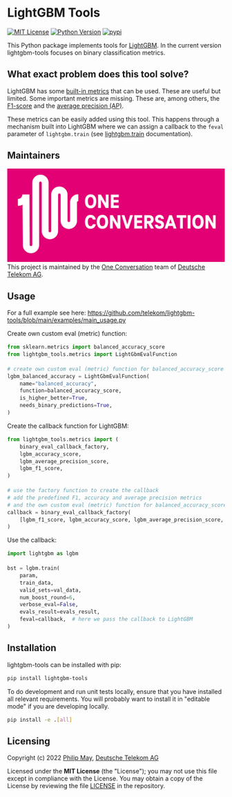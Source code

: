 # LightGBM Tools

[![MIT License](https://img.shields.io/github/license/telekom/lightgbm-tools)](https://github.com/telekom/lightgbm-tools/blob/main/LICENSE)
[![Python Version](https://img.shields.io/pypi/pyversions/lightgbm-tools)](https://www.python.org)
[![pypi](https://img.shields.io/pypi/v/lightgbm-tools.svg)](https://pypi.python.org/pypi/lightgbm-tools)

This Python package implements tools for [LightGBM](https://lightgbm.readthedocs.io/).
In the current version lightgbm-tools focuses on binary classification metrics.

## What exact problem does this tool solve?

LightGBM has some [built-in metrics](https://lightgbm.readthedocs.io/en/v3.3.2/Parameters.html#metric) that can be used.
These are useful but limited. Some important metrics are missing.
These are, among others, the [F1-score](https://scikit-learn.org/stable/modules/generated/sklearn.metrics.f1_score.html)
and the [average precision (AP)](https://scikit-learn.org/stable/modules/generated/sklearn.metrics.average_precision_score.html).

These metrics can be easily added using this tool.
This happens through a mechanism built into LightGBM where we can assign a callback to the `feval` parameter of
`lightgbm.train` (see
[lightgbm.train](https://lightgbm.readthedocs.io/en/latest/pythonapi/lightgbm.train.html#lightgbm-train) documentation).

## Maintainers

[![One Conversation](https://raw.githubusercontent.com/telekom/lightgbm-tools/main/docs/source/imgs/1c-logo.png)](https://www.welove.ai/)
<br/>
This project is maintained by the [One Conversation](https://www.welove.ai/)
team of [Deutsche Telekom AG](https://www.telekom.com/).

## Usage

For a full example see here: <https://github.com/telekom/lightgbm-tools/blob/main/examples/main_usage.py>

Create own custom eval (metric) function:

```python
from sklearn.metrics import balanced_accuracy_score
from lightgbm_tools.metrics import LightGbmEvalFunction

# create own custom eval (metric) function for balanced_accuracy_score
lgbm_balanced_accuracy = LightGbmEvalFunction(
    name="balanced_accuracy",
    function=balanced_accuracy_score,
    is_higher_better=True,
    needs_binary_predictions=True,
)
```

Create the callback function for LightGBM:

```python
from lightgbm_tools.metrics import (
    binary_eval_callback_factory,
    lgbm_accuracy_score,
    lgbm_average_precision_score,
    lgbm_f1_score,
)

# use the factory function to create the callback
# add the predefined F1, accuracy and average precision metrics
# and the own custom eval (metric) function for balanced_accuracy_score
callback = binary_eval_callback_factory(
    [lgbm_f1_score, lgbm_accuracy_score, lgbm_average_precision_score, lgbm_balanced_accuracy]
)
```

Use the callback:

```python
import lightgbm as lgbm

bst = lgbm.train(
    param,
    train_data,
    valid_sets=val_data,
    num_boost_round=6,
    verbose_eval=False,
    evals_result=evals_result,
    feval=callback,  # here we pass the callback to LightGBM
)
```

## Installation

lightgbm-tools can be installed with pip:

```bash
pip install lightgbm-tools
```

To do development and run unit tests locally, ensure that you have installed all relevant requirements.
You will probably want to install it in "editable mode" if you are developing locally.

```bash
pip install -e .[all]
```

## Licensing

Copyright (c) 2022 [Philip May](https://may.la/), [Deutsche Telekom AG](https://www.telekom.com/)

Licensed under the **MIT License** (the "License"); you may not use this file except in compliance with the License.
You may obtain a copy of the License by reviewing the file
[LICENSE](https://github.com/telekom/lightgbm-tools/blob/main/LICENSE) in the repository.
